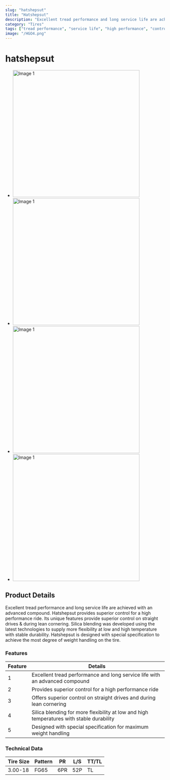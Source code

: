 ```yaml
---
slug: "hatshepsut"
title: "Hatshepsut"
description: "Excellent tread performance and long service life are achieved with an advanced compound. Hatshepsut provides superior control for a high performance ride. Its unique features provide superior control on straight drives & during lean cornering. Silica blending was developed using the latest technologies to supply more flexibility at low and high temperature with stable durability. Hatshepsut is designed with special specification to achieve the most degree of weight handling on the tire."
category: "Tires"
tags: ["tread performance", "service life", "high performance", "control", "silica blending", "durability", "weight handling"]
image: "/HGO4.png"
---
```


# hatshepsut

- <img src="/pyramidstires/HGO4.png" alt="Image 1" width="400" height="400">
- <img src="/pyramidstires/HGO4.png" alt="Image 1" width="400" height="400">
- <img src="/pyramidstires/HGO4.png" alt="Image 1" width="400" height="400">
- <img src="/pyramidstires/HGO4.png" alt="Image 1" width="400" height="400">

## Product Details

Excellent tread performance and long service life are achieved with an advanced compound. Hatshepsut provides superior control for a high performance ride. Its unique features provide superior control on straight drives & during lean cornering. Silica blending was developed using the latest technologies to supply more flexibility at low and high temperature with stable durability. Hatshepsut is designed with special specification to achieve the most degree of weight handling on the tire.

### Features
| Feature | Details                                       |
| ------- | --------------------------------------------- |
| 1       | Excellent tread performance and long service life with an advanced compound |
| 2       | Provides superior control for a high performance ride |
| 3       | Offers superior control on straight drives and during lean cornering |
| 4       | Silica blending for more flexibility at low and high temperatures with stable durability |
| 5       | Designed with special specification for maximum weight handling |

### Technical Data
| Tire Size | Pattern | PR  | L/S | TT/TL |
|-----------|---------|-----|-----|-------|
| 3.00-18   | FG65    | 6PR | 52P | TL    |